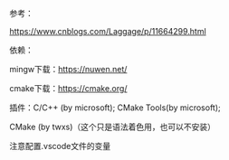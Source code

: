 参考：

https://www.cnblogs.com/Laggage/p/11664299.html



依赖：

mingw下载：https://nuwen.net/

cmake下载：https://cmake.org/

插件：C/C++ (by microsoft);  CMake Tools(by microsoft); 

CMake (by twxs)（这个只是语法着色用，也可以不安装）



注意配置.vscode文件的变量

